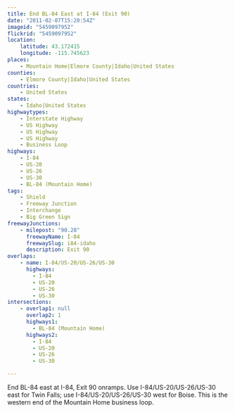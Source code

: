 ```yaml
---
title: End BL-84 East at I-84 (Exit 90)
date: "2011-02-07T15:20:54Z"
imageid: "5459097952"
flickrid: "5459097952"
location:
    latitude: 43.172415
    longitude: -115.745623
places:
    - Mountain Home|Elmore County|Idaho|United States
counties:
    - Elmore County|Idaho|United States
countries:
    - United States
states:
    - Idaho|United States
highwaytypes:
    - Interstate Highway
    - US Highway
    - US Highway
    - US Highway
    - Business Loop
highways:
    - I-84
    - US-20
    - US-26
    - US-30
    - BL-84 (Mountain Home)
tags:
    - Shield
    - Freeway Junction
    - Interchange
    - Big Green Sign
freewayJunctions:
    - milepost: "90.28"
      freewayName: I-84
      freewaySlug: i84-idaho
      description: Exit 90
overlaps:
    - name: I-84/US-20/US-26/US-30
      highways:
        - I-84
        - US-20
        - US-26
        - US-30
intersections:
    - overlap1: null
      overlap2: 1
      highways1:
        - BL-84 (Mountain Home)
      highways2:
        - I-84
        - US-20
        - US-26
        - US-30

---
```

End BL-84 east at I-84, Exit 90 onramps.  Use I-84/US-20/US-26/US-30 east for Twin Falls; use I-84/US-20/US-26/US-30 west for Boise.  This is the western end of the Mountain Home business loop.